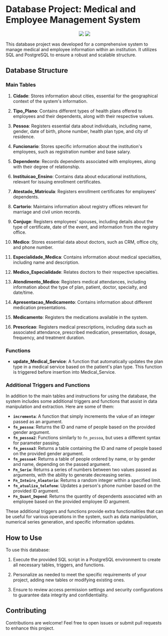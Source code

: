 # Database Project: Medical and Employee Management System

<p align="center">
  <img src="http://img.shields.io/static/v1?label=STATUS&message=EM%20DESENVOLVIMENTO&color=ORANGE&style=for-the-badge"/>
  <img src="http://img.shields.io/static/v1?label=postgresql&message=12.x&color=blue&style=for-the-badge&logo=postgresql"/>
</p>

This database project was developed for a comprehensive system to manage medical and employee information within an institution. It utilizes SQL and PostgreSQL to ensure a robust and scalable structure.

## Database Structure

### Main Tables

1. **Cidade**: Stores information about cities, essential for the geographical context of the system's information.

2. **Tipo_Plano**: Contains different types of health plans offered to employees and their dependents, along with their respective values.

3. **Pessoa**: Registers essential data about individuals, including name, gender, date of birth, phone number, health plan type, and city of residence.

4. **Funcionario**: Stores specific information about the institution's employees, such as registration number and base salary.

5. **Dependente**: Records dependents associated with employees, along with their degree of relationship.

6. **Instituicao_Ensino**: Contains data about educational institutions, relevant for issuing enrollment certificates.

7. **Atestado_Matricula**: Registers enrollment certificates for employees' dependents.

8. **Cartorio**: Maintains information about registry offices relevant for marriage and civil union records.

9. **Conjuge**: Registers employees' spouses, including details about the type of certificate, date of the event, and information from the registry office.

10. **Medico**: Stores essential data about doctors, such as CRM, office city, and phone number.

11. **Especialidade_Medica**: Contains information about medical specialties, including name and description.

12. **Medico_Especialidade**: Relates doctors to their respective specialties.

13. **Atendimento_Medico**: Registers medical attendances, including information about the type of plan, patient, doctor, specialty, and date/time.

14. **Apresentacao_Medicamento**: Contains information about different medication presentations.

15. **Medicamento**: Registers the medications available in the system.

16. **Prescricao**: Registers medical prescriptions, including data such as associated attendance, prescribed medication, presentation, dosage, frequency, and treatment duration.

### Functions

- **update_Medical_Service**: A function that automatically updates the plan type in a medical service based on the patient's plan type. This function is triggered before insertion into Medical_Service.

### Additional Triggers and Functions

In addition to the main tables and instructions for using the database, the system includes some additional triggers and functions that assist in data manipulation and extraction. Here are some of them:

- **`incrementa`**: A function that simply increments the value of an integer passed as an argument.
- **`fn_pessoa`**: Returns the ID and name of people based on the provided gender argument.
- **`fn_pessoa2`**: Functions similarly to `fn_pessoa`, but uses a different syntax for parameter passing.
- **`fn_pessoa3`**: Returns a table containing the ID and name of people based on the provided gender argument.
- **`fn_pessoa4`**: Returns a table of people ordered by name, or by gender and name, depending on the passed argument.
- **`Fn_Serie`**: Returns a series of numbers between two values passed as arguments, with the ability to generate decreasing series.
- **`Fn_Inteiro_Aleatorio`**: Returns a random integer within a specified limit.
- **`fn_atualiza_telefone`**: Updates a person's phone number based on the provided ID argument.
- **`Fn_Quant_Depend`**: Returns the quantity of dependents associated with an employee based on the provided employee ID argument.

These additional triggers and functions provide extra functionalities that can be useful for various operations in the system, such as data manipulation, numerical series generation, and specific information updates.

## How to Use

To use this database:

1. Execute the provided SQL script in a PostgreSQL environment to create all necessary tables, triggers, and functions.

2. Personalize as needed to meet the specific requirements of your project, adding new tables or modifying existing ones.

3. Ensure to review access permission settings and security configurations to guarantee data integrity and confidentiality.

## Contributing

Contributions are welcome! Feel free to open issues or submit pull requests to enhance this project.
